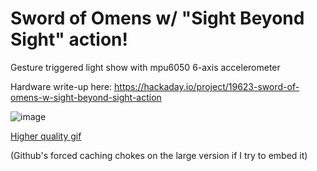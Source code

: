 # Sword of Omens w/ "Sight Beyond Sight" action!
Gesture triggered light show with mpu6050 6-axis accelerometer

Hardware write-up here: https://hackaday.io/project/19623-sword-of-omens-w-sight-beyond-sight-action


![image](https://thumbs.gfycat.com/LittleFlakyBlacklemur-size_restricted.gif)

[Higher quality gif](https://gfycat.com/LittleFlakyBlacklemur)

(Github's forced caching chokes on the large version if I try to embed it)